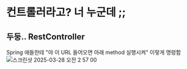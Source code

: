 # 컨트롤러라고? 너 누군데 ;;

## 두둥.. RestController
Spring 애들한테 "야 이 URL 들어오면 아래 method 실행시켜" 이렇게 명령함
![스크린샷 2025-03-28 오전 2 57 00](https://github.com/user-attachments/assets/d0c0a8f9-f6f6-4025-96ea-a4d482fdc050)
